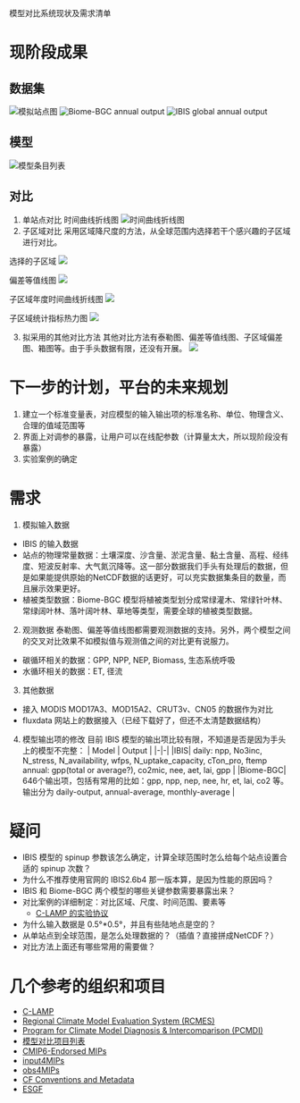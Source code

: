 模型对比系统现状及需求清单
# 现阶段成果
## 数据集
![模拟站点图](/img/in-post/cmip/站点数据.png)
![Biome-BGC annual output](/img/in-post/cmip/biome-bgc-output.png)
![IBIS global annual output](/img/in-post/cmip/ibis-output.png)

## 模型
![模型条目列表](/img/in-post/cmip/ms-list.png)
## 对比
1. 单站点对比
   时间曲线折线图
![时间曲线折线图](/img/in-post/cmip/site-cmp-1.png)
2. 子区域对比
采用区域降尺度的方法，从全球范围内选择若干个感兴趣的子区域进行对比。

选择的子区域
![](/img/in-post/cmip/sub-regions.png)
 
偏差等值线图
![](/img/in-post/cmip/sub-region-bias-contour.png)
 
子区域年度时间曲线折线图
![](/img/in-post/cmip/sub-region-line-chart.png)
 
子区域统计指标热力图
![](/img/in-post/cmip/sub-region-heat-map.png)

3. 拟采用的其他对比方法
其他对比方法有泰勒图、偏差等值线图、子区域偏差图、箱图等。由于手头数据有限，还没有开展。
![](/img/in-post/cmip/cmp-methods.png)
 
# 下一步的计划，平台的未来规划
1. 建立一个标准变量表，对应模型的输入输出项的标准名称、单位、物理含义、合理的值域范围等
2. 界面上对调参的暴露，让用户可以在线配参数（计算量太大，所以现阶段没有暴露）
3. 实验案例的确定

# 需求
1. 模拟输入数据
- IBIS 的输入数据
- 站点的物理常量数据：土壤深度、沙含量、淤泥含量、黏土含量、高程、经纬度、短波反射率、大气氮沉降等。这一部分数据我们手头有处理后的数据，但是如果能提供原始的NetCDF数据的话更好，可以充实数据集条目的数量，而且展示效果更好。
- 植被类型数据：Biome-BGC 模型将植被类型划分成常绿灌木、常绿针叶林、常绿阔叶林、落叶阔叶林、草地等类型，需要全球的植被类型数据。

2. 观测数据
泰勒图、偏差等值线图都需要观测数据的支持。另外，两个模型之间的交叉对比效果不如模拟值与观测值之间的对比更有说服力。

- 碳循环相关的数据：GPP, NPP, NEP, Biomass, 生态系统呼吸
- 水循环相关的数据：ET, 径流

3. 其他数据
- 接入 MODIS MOD17A3、MOD15A2、CRUT3v、CN05 的数据作为对比
- fluxdata 网站上的数据接入（已经下载好了，但还不太清楚数据结构）

4. 模型输出项的修改
目前 IBIS 模型的输出项比较有限，不知道是否是因为手头上的模型不完整：
| Model | Output |
|-|-|
|IBIS| daily: npp, No3inc, N_stress, N_availability, wfps, N_uptake_capacity, cTon_pro, ftemp<br> annual: gpp(total or average?), co2mic, nee, aet, lai, gpp |
|Biome-BGC| 646个输出项，包括有常用的比如：gpp, npp, nep, nee, hr, et, lai, co2 等。 <br>输出分为 daily-output, annual-average, monthly-average |

# 疑问
- IBIS 模型的 spinup 参数该怎么确定，计算全球范围时怎么给每个站点设置合适的 spinup 次数？
- 为什么不推荐使用官网的 IBIS2.6b4 那一版本算，是因为性能的原因吗？
- IBIS 和 Biome-BGC 两个模型的哪些关键参数需要暴露出来？
- 对比案例的详细制定：对比区域、尺度、时间范围、要素等
  - [C-LAMP 的实验协议](https://www.climatemodeling.org/c-lamp/protocol/protocol.html)
- 为什么输入数据是 0.5°*0.5°，并且有些陆地点是空的？
- 从单站点到全球范围，是怎么处理数据的？（插值？直接拼成NetCDF？）
- 对比方法上面还有哪些常用的需要做？

# 几个参考的组织和项目
- [C-LAMP](https://www.climatemodeling.org/c-lamp/results/)
- [Regional Climate Model Evaluation System (RCMES)](https://rcmes.jpl.nasa.gov/)
- [Program for Climate Model Diagnosis & Intercomparison (PCMDI)](https://pcmdi.llnl.gov/projects/modeldoc/index.html)
- [模型对比项目列表](http://www.clivar.org/clivar-panels/former-panels/aamp/resources/mips)
- [CMIP6-Endorsed MIPs](https://www.wcrp-climate.org/modelling-wgcm-mip-catalogue/modelling-wgcm-cmip6-endorsed-mips)
- [input4MIPs](https://pcmdi.llnl.gov/mips/input4MIPs/)
- [obs4MIPs](https://pcmdi.llnl.gov/mips/obs4MIPs/)
- [CF Conventions and Metadata](http://cfconventions.org/)
- [ESGF](https://esgf.llnl.gov/)